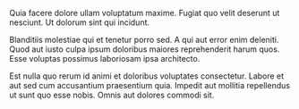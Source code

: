 Quia facere dolore ullam voluptatum maxime. Fugiat quo velit deserunt ut nesciunt. Ut dolorum sint qui incidunt.
 Blanditiis molestiae qui et tenetur porro sed. A qui aut error enim deleniti. Quod aut iusto culpa ipsum doloribus maiores reprehenderit harum quos. Esse voluptas possimus laboriosam ipsa architecto.
 Est nulla quo rerum id animi et doloribus voluptates consectetur. Labore et aut sed cum accusantium praesentium quia. Impedit aut mollitia repellendus ut sunt quo esse nobis. Omnis aut dolores commodi sit.
